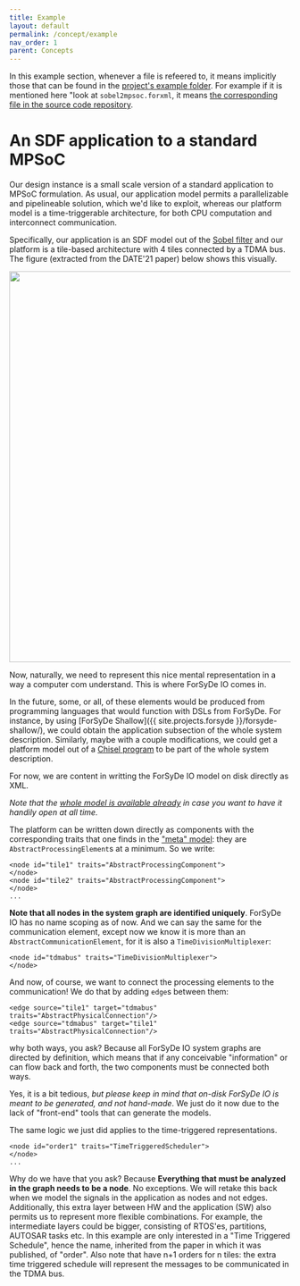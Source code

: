 ```yaml
---
title: Example
layout: default
permalink: /concept/example
nav_order: 1
parent: Concepts
---
```


In this example section, whenever a file is refeered to, it means implicitly those that
can be found in the [project's example folder]({{site.sources.forsydeio}}/tree/master/examples). For example
if it is mentioned here "look at `sobel2mpsoc.forxml`, it means [the corresponding file in the source code
repository]({{site.sources.forsydeio}}/tree/master/examples/sobel2mpsoc.forxml).

# An SDF application to a standard MPSoC

Our design instance is a small scale version of a standard application to MPSoC formulation.
As usual, our application model permits a parallelizable and pipelineable solution, which
we'd like to exploit, whereas our platform model is a time-triggerable architecture, for 
both CPU computation and interconnect communication. 

Specifically, our application is an SDF model out of the [Sobel filter](https://en.wikipedia.org/wiki/Sobel_operator) and our platform is a tile-based architecture
with 4 tiles connected by a TDMA bus. The figure (extracted from the DATE'21 paper) below shows this visually.

<img src = "{{ site.baseurl }}/assets/images/svg/problem_instance.svg" width="700">

Now, naturally, we need to represent this nice mental representation in a way a computer com understand. This
is where ForSyDe IO comes in.

In the future, some, or all, of these elements would be produced from programming languages that would
function with DSLs from ForSyDe. For instance, by using [ForSyDe Shallow]({{ site.projects.forsyde }}/forsyde-shallow/), we could obtain the application
subsection of the whole system description. Similarly, maybe with a couple modifications, we could get
a platform model out of a [Chisel program](https://www.chisel-lang.org/) to be part of the whole system description.

For now, we are content in writting the ForSyDe IO model on disk directly as XML.

*Note that the [whole model is available already]({{site.sources.forsydeio}}/tree/master/examples/sobel2mpsoc.forxml) in case you want to have it handily open at all time.*

The platform can be written down directly as components with the corresponding traits that one finds
in the ["meta" model]({{site.sources.forsydeio}}/tree/master/meta.json): they are `AbstractProcessingElement`s at a minimum.
So we write:

```
<node id="tile1" traits="AbstractProcessingComponent">
</node>
<node id="tile2" traits="AbstractProcessingComponent">
</node>
...
```
**Note that all nodes in the system graph are identified uniquely**. ForSyDe IO has no name scoping as of now.
And we can say the same for the communication element, except now we know it is more than an `AbstractCommunicationElement`, for it is
also a `TimeDivisionMultiplexer`:

```
<node id="tdmabus" traits="TimeDivisionMultiplexer">
</node>
```

And now, of course, we want to connect the processing elements to the communication! We do that by adding `edge`s between them:
```
<edge source="tile1" target="tdmabus" traits="AbstractPhysicalConnection"/>
<edge source="tdmabus" target="tile1" traits="AbstractPhysicalConnection"/>
```
why both ways, you ask? Because all ForSyDe IO system graphs are directed by definition, which means that if any conceivable
"information" or can flow back and forth, the two components must be connected both ways.

Yes, it is a bit tedious, *but please keep in mind that on-disk ForSyDe IO is meant to be generated, and not hand-made*.
We just do it now due to the lack of "front-end" tools that can generate the models.

The same logic we just did applies to the time-triggered representations. 

```
<node id="order1" traits="TimeTriggeredScheduler">
</node>
...
```

Why do we have that you ask? Because **Everything that must be analyzed in the graph needs to be a node**. 
No exceptions. We will retake this back when we model the signals in the
application as nodes and not edges. Additionally, this extra layer between HW and the application (SW) also permits us to
represent more flexible combinations. For example, the intermediate layers could be bigger, consisting of RTOS'es, partitions,
AUTOSAR tasks etc. In this example are only interested in a "Time Triggered Schedule", hence the name, inherited from the
paper in which it was published, of "order". Also note that have n+1 orders for n tiles: the extra time triggered
schedule will represent the messages to be communicated in the TDMA bus.

